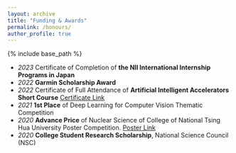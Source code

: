 ```yaml
---
layout: archive
title: "Funding & Awards"
permalink: /honours/
author_profile: true
---
```


{% include base_path %}

- _2023_ Certificate of Completion of **the NII International Internship Programs in Japan**
- _2022_ **Garmin Scholarship Award**
- _2022_ Certificate of Full Attendance of **Artificial Intelligent Accelerators Short Course** [Certificate Link](https://global.turingcerts.com/co/cert?hash=9648ca56a276a632d2d39dc9129e7d6c4fa6e0a3a3d63297d4017725c3dc8580)
- _2021_ **1st Place** of Deep Learning for Computer Vision Thematic Competition
- _2020_ **Advance Price** of Nuclear Science of College of National Tsing Hua University Poster Competition. [Poster Link](https://drive.google.com/file/d/12Ie4czsJfziFEuv2XnQ3WasF7xxjsL3y/view?usp=sharing)
- _2020_ **College Student Research Scholarship**, National Science Council (NSC)

